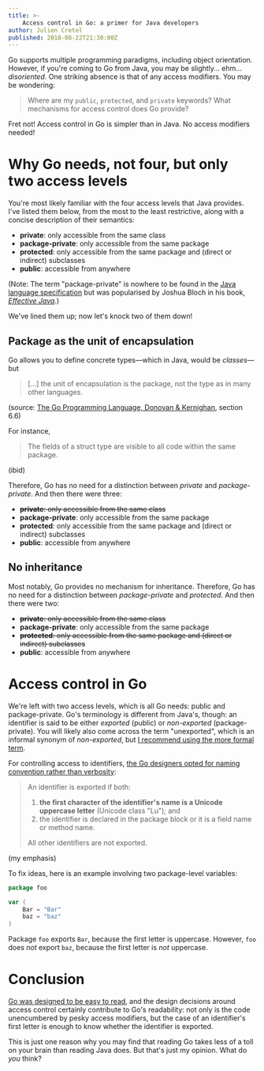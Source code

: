 ```yaml
---
title: >-
    Access control in Go: a primer for Java developers
author: Julien Cretel
published: 2018-08-22T21:30:00Z
---
```


Go supports multiple programming paradigms, including object orientation.
However, if you're coming to Go from Java, you may be slightly... ehm...
_disoriented_.
One striking absence is that of any access modifiers.
You may be wondering:

> Where are my `public`, `protected`, and `private` keywords?
> What mechanisms for access control does Go provide?

Fret not!
Access control in Go is simpler than in Java.
No access modifiers needed!

# Why Go needs, not four, but only two access levels

You're most likely familiar with the four access levels that Java provides.
I've listed them below, from the most to the least restrictive,
along with a concise description of their semantics:

* **private**: only accessible from the same class
* **package-private**: only accessible from the same package
* **protected**: only accessible from the same package and (direct or
  indirect) subclasses
* **public**: accessible from anywhere

(Note: The term "package-private" is nowhere to be found in the [Java language
specification][java-spec] but was popularised by Joshua Bloch in his book,
[_Effective Java_][effective-java].)

We've lined them up; now let's knock two of them down!

## Package as the unit of encapsulation

Go allows you to define concrete types—which in Java, would be _classes_—but

> [...] the unit of encapsulation is the package, not the type as in many
> other languages.

(source: [The Go Programming Language, Donovan & Kernighan][gopl], section 6.6)

For instance,

> The fields of a struct type are visible to all code within the same package.

(ibid)

Therefore, Go has no need for a distinction between _private_ and
_package-private_.
And then there were three:

* ~~**private**: only accessible from the same class~~
* **package-private**: only accessible from the same package
* **protected**: only accessible from the same package and (direct or
  indirect) subclasses
* **public**: accessible from anywhere

## No inheritance

Most notably, Go provides no mechanism for inheritance.
Therefore, Go has no need for a distinction between _package-private_ and
_protected_.
And then there were two:

* ~~**private**: only accessible from the same class~~
* **package-private**: only accessible from the same package
* ~~**protected**: only accessible from the same package and (direct or
  indirect) subclasses~~
* **public**: accessible from anywhere

# Access control in Go

We're left with two access levels, which is all Go needs:
public and package-private.
Go's terminology is different from Java's, though:
an identifier is said to be either _exported_ (public) or _non-exported_
(package-private).
You will likely also come across the term "unexported", which is an informal
synonym of _non-exported_, but
[I recommend using the more formal term][unexported-twitter].

For controlling access to identifiers, [the Go designers opted for naming
convention rather than verbosity][exported-identifiers]:

> An identifier is exported if both:
>
> 1. **the first character of the identifier's name is a Unicode uppercase
>    letter** (Unicode class "Lu"); and
> 2. the identifier is declared in the package block or it is a field name or
>    method name.
>
> All other identifiers are not exported.

(my emphasis)

To fix ideas, here is an example involving two package-level variables:

``` go
package foo

var (
    Bar = "Bar"
    baz = "baz"
)
```

Package `foo` exports `Bar`, because the first letter is uppercase.
However, `foo` does _not_ export `baz`, because the first letter is _not_
uppercase.

# Conclusion

[Go was designed to be easy to read][pike-talk], and the design decisions
around access control certainly contribute to Go's readability:
not only is the code unencumbered by pesky access modifiers, but the case of
an identifier's first letter is enough to know whether the identifier is
exported.

This is just one reason why you may find that reading Go takes less of a toll
on your brain than reading Java does.
But that's just my opinion. What do _you_ think?

[effective-java]: https://www.pearson.com/us/higher-education/program/Bloch-Effective-Java-3rd-Edition/PGM1763855.html
[exported-identifiers]: https://golang.org/ref/spec#Exported_identifiers
[gopl]: https://www.gopl.io/
[java-spec]: https://docs.oracle.com/javase/specs/jls/se10/jls10.pdf
[pike-talk]: https://www.youtube.com/watch?v=5kj5ApnhPAE
[unexported-twitter]: https://twitter.com/_jubobs_/status/1027995728692604928
